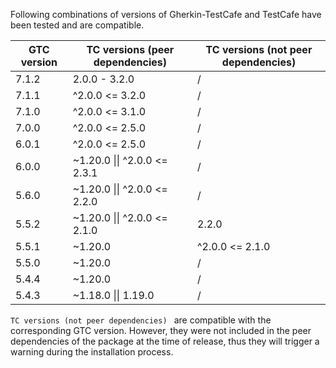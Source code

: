 Following combinations of versions of Gherkin-TestCafe and TestCafe have been tested and are compatible.


| GTC version | TC versions (peer dependencies) | TC versions (not peer dependencies) |
| - | - | - |
| 7.1.2 | 2.0.0 - 3.2.0 | / |
| 7.1.1 | ^2.0.0 <= 3.2.0 | / |
| 7.1.0 | ^2.0.0 <= 3.1.0 | / |
| 7.0.0 | ^2.0.0 <= 2.5.0 | / |
| 6.0.1 | ^2.0.0 <= 2.5.0 | / |
| 6.0.0 | ~1.20.0 &#124;&#124; ^2.0.0 <= 2.3.1 | / |
| 5.6.0 | ~1.20.0 &#124;&#124; ^2.0.0 <= 2.2.0 | / |
| 5.5.2 | ~1.20.0 &#124;&#124; ^2.0.0 <= 2.1.0 | 2.2.0 |
| 5.5.1 | ~1.20.0 | ^2.0.0 <= 2.1.0 |
| 5.5.0 | ~1.20.0 | / |
| 5.4.4 | ~1.20.0 | / |
| 5.4.3 | ~1.18.0 &#124;&#124; 1.19.0 | / |

`TC versions (not peer dependencies) ` are compatible with the corresponding GTC version. 
However, they were not included in the peer dependencies of the package at the time of release, 
thus they will trigger a warning during the installation process.
